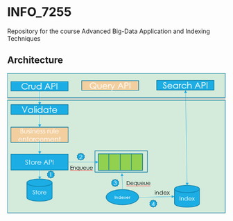 # INFO_7255
Repository for the course Advanced Big-Data Application and Indexing Techniques

## Architecture
![alt text](https://github.com/ClarenceDSilva/Big-Data-Indexing/blob/master/readme_images/architecture.PNG)
